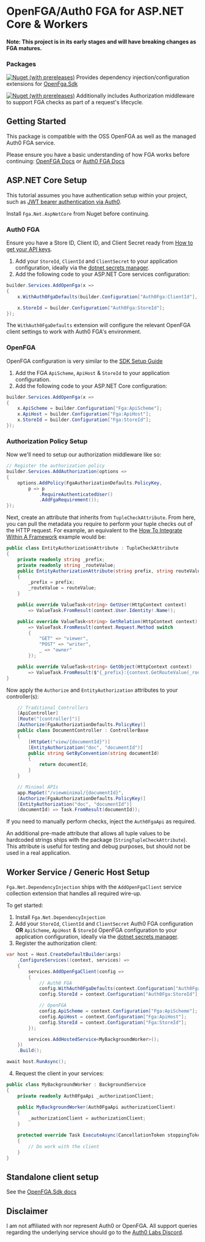 # OpenFGA/Auth0 FGA for ASP.NET Core & Workers

#### Note: This project is in its early stages and will have breaking changes as FGA matures.




### Packages
[![Nuget (with prereleases)](https://img.shields.io/nuget/vpre/Fga.Net.DependencyInjection?label=Fga.Net.DependencyInjection&style=flat-square)](https://www.nuget.org/packages/Fga.Net.DependencyInjection) Provides dependency injection/configuration extensions for [OpenFga.Sdk](https://github.com/openfga/dotnet-sdk)

[![Nuget (with prereleases)](https://img.shields.io/nuget/vpre/Fga.Net.AspNetCore?label=Fga.Net.AspNetCore&style=flat-square)](https://www.nuget.org/packages/Fga.Net.AspNetCore) Additionally includes Authorization middleware to support FGA checks as part of a request's lifecycle.

## Getting Started

This package is compatible with the OSS OpenFGA as well as the managed Auth0 FGA service.

Please ensure you have a basic understanding of how FGA works before continuing: [OpenFGA Docs](https://openfga.dev/) or [Auth0 FGA Docs](https://docs.fga.dev/)

## ASP.NET Core Setup

This tutorial assumes you have authentication setup within your project, such as [JWT bearer authentication via Auth0](https://auth0.com/docs/quickstart/backend/aspnet-core-webapi/01-authorization).

Install `Fga.Net.AspNetCore` from Nuget before continuing.

### Auth0 FGA

Ensure you have a Store ID, Client ID, and Client Secret ready from [How to get your API keys](https://docs.fga.dev/integration/getting-your-api-keys).


1. Add your `StoreId`, `ClientId` and `ClientSecret` to your application configuration, ideally via the [dotnet secrets manager](https://docs.microsoft.com/en-us/aspnet/core/security/app-secrets?view=aspnetcore-6.0&tabs=windows#enable-secret-storage).
2. Add the following code to your ASP.NET Core services configuration:
```cs
builder.Services.AddOpenFga(x =>
{
    x.WithAuth0FgaDefaults(builder.Configuration["Auth0Fga:ClientId"], builder.Configuration["Auth0Fga:ClientSecret"]);

    x.StoreId = builder.Configuration["Auth0Fga:StoreId"];
});
```

The `WithAuth0FgaDefaults` extension will configure the relevant OpenFGA client settings to work with Auth0 FGA's environment.

### OpenFGA

OpenFGA configuration is very similar to the [SDK Setup Guide](https://openfga.dev/docs/getting-started/setup-sdk-client)

1. Add the FGA `ApiScheme`, `ApiHost` & `StoreId` to your application configuration.
2. Add the following code to your ASP.NET Core configuration:
```cs
builder.Services.AddOpenFga(x =>
{
    x.ApiScheme = builder.Configuration["Fga:ApiScheme"];
    x.ApiHost = builder.Configuration["Fga:ApiHost"];
    x.StoreId = builder.Configuration["Fga:StoreId"];
});
```

### Authorization Policy Setup

Now we'll need to setup our authorization middleware like so:

```cs
// Register the authorization policy
builder.Services.AddAuthorization(options =>
{
    options.AddPolicy(FgaAuthorizationDefaults.PolicyKey, 
        p => p
            .RequireAuthenticatedUser()
            .AddFgaRequirement());
});
```

Next, create an attribute that inherits from `TupleCheckAttribute`. From here, you can pull the metadata you require to perform your tuple checks out of the HTTP request.
For example, an equivalent to the [How To Integrate Within A Framework](https://docs.fga.dev/integration/framework) example would be:
```cs
public class EntityAuthorizationAttribute : TupleCheckAttribute
{
    private readonly string _prefix;
    private readonly string _routeValue;
    public EntityAuthorizationAttribute(string prefix, string routeValue)
    {
        _prefix = prefix;
        _routeValue = routeValue;
    }

    public override ValueTask<string> GetUser(HttpContext context) 
        => ValueTask.FromResult(context.User.Identity!.Name!);

    public override ValueTask<string> GetRelation(HttpContext context) 
        => ValueTask.FromResult(context.Request.Method switch 
        {
            "GET" => "viewer",
            "POST" => "writer",
            _ => "owner"
        });

    public override ValueTask<string> GetObject(HttpContext context) 
        => ValueTask.FromResult($"{_prefix}:{context.GetRouteValue(_routeValue)}");
}
```

Now apply the `Authorize` and `EntityAuthorization` attributes to your controller(s):
```cs
    // Traditional Controllers
    [ApiController]
    [Route("[controller]")]
    [Authorize(FgaAuthorizationDefaults.PolicyKey)]
    public class DocumentController : ControllerBase
    {  
        [HttpGet("view/{documentId}")]
        [EntityAuthorization("doc", "documentId")]
        public string GetByConvention(string documentId)
        {
            return documentId;
        }
    }

    // Minimal APIs
    app.MapGet("/viewminimal/{documentId}",
    [Authorize(FgaAuthorizationDefaults.PolicyKey)] 
    [EntityAuthorization("doc", "documentId")]
    (documentId) => Task.FromResult(documentId));
```

If you need to manually perform checks, inject the `Auth0FgaApi` as required.

An additional pre-made attribute that allows all tuple values to be hardcoded strings ships with the package (`StringTupleCheckAttribute`). This attribute is useful for testing and debug purposes, but should not be used in a real application.

## Worker Service / Generic Host Setup

`Fga.Net.DependencyInjection` ships with the `AddOpenFgaClient` service collection extension that handles all required wire-up.

To get started:

1. Install `Fga.Net.DependencyInjection`
2. Add your `StoreId`, `ClientId` and `ClientSecret` Auth0 FGA configuration **OR** `ApiScheme`, `ApiHost` & `StoreId` OpenFGA configuration to your application configuration, ideally via the [dotnet secrets manager](https://docs.microsoft.com/en-us/aspnet/core/security/app-secrets?view=aspnetcore-6.0&tabs=windows#enable-secret-storage).
3. Register the authorization client:

```cs
var host = Host.CreateDefaultBuilder(args)
    .ConfigureServices((context, services) =>
    {
        services.AddOpenFgaClient(config =>
        {
            // Auth0 FGA
            config.WithAuth0FgaDefaults(context.Configuration["Auth0Fga:ClientId"], context.Configuration["Auth0Fga:ClientSecret"]);
            config.StoreId = context.Configuration["Auth0Fga:StoreId"];

            // OpenFGA
            config.ApiScheme = context.Configuration["Fga:ApiScheme"];
            config.ApiHost = context.Configuration["Fga:ApiHost"];
            config.StoreId = context.Configuration["Fga:StoreId"];
        });

        services.AddHostedService<MyBackgroundWorker>();
    })
    .Build();

await host.RunAsync();
```

4. Request the client in your services:

```cs
public class MyBackgroundWorker : BackgroundService
{
    private readonly Auth0FgaApi _authorizationClient;

    public MyBackgroundWorker(Auth0FgaApi authorizationClient)
    {
        _authorizationClient = authorizationClient;
    }

    protected override Task ExecuteAsync(CancellationToken stoppingToken)
    {
        // Do work with the client
    }
}
```

## Standalone client setup

See the [OpenFGA.Sdk docs](https://openfga.dev/docs/getting-started/setup-sdk-client)

## Disclaimer

I am not affiliated with nor represent Auth0 or OpenFGA. All support queries regarding the underlying service should go to the [Auth0 Labs Discord](https://discord.gg/8naAwJfWN6).
